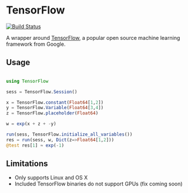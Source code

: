 # TensorFlow

[![Build Status](https://travis-ci.org/malmaud/TensorFlow.jl.svg?branch=master)](https://travis-ci.org/malmaud/TensorFlow.jl)

A wrapper around [TensorFlow](https://www.tensorflow.org/), a popular open source machine learning framework from Google.

## Usage

```julia

using TensorFlow

sess = TensorFlow.Session()

x = TensorFlow.constant(Float64[1,2])
y = TensorFlow.Variable(Float64[3,4])
z = TensorFlow.placeholder(Float64)

w = exp(x + z + -y)

run(sess, TensorFlow.initialize_all_variables())
res = run(sess, w, Dict(z=>Float64[1,2]))
@test res[1] ≈ exp(-1)
```

## Limitations

* Only supports Linux and OS X
* Included TensorFlow binaries do not support GPUs (fix coming soon)
